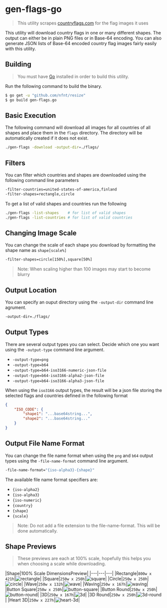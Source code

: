 # gen-flags-go

> This utility scrapes [countryflags.com](https://www.countryflags.com/) for the flag images it uses

This utility will download country flags in one or many different shapes. The output can either be in plain PNG files or in Base-64 encoding. You can also generate JSON lists of Base-64 encoded country flag images fairly easily with this utility.

## Building

> You must have [Go](https://golang.org/) installed in order to build this utility.

Run the following command to build the binary.

```sh
$ go get -u "github.com/nfnt/resize"
$ go build gen-flags.go
```

## Basic Execution

The following command will download all images for all countries of all shapes and place them in the `flags` directory. The directory will be automatically created if it does not exist.

```sh
./gen-flags -download -output-dir=./flags/
```

## Filters

You can filter which countries and shapes are downloaded using the following command line parameters

```sh
-filter-countries=united-states-of-america,finland
-filter-shapes=rectangle,circle
```

To get a list of valid shapes and countries run the following

```sh
./gen-flags -list-shapes    # for list of valid shapes
./gen-flags -list-countries # for list of valid countries
```

## Changing Image Scale

You can change the scale of each shape you download by formatting the shape name as `shape[scale%]`

```sh
-filter-shapes=circle[150%],square[50%]
```

> Note: When scaling higher than 100 images may start to become blurry

## Output Location

You can specify an ouput directory using the `-output-dir` command line agrument.

```sh
-output-dir=./flags/
```

## Output Types

There are several output types you can select. Decide which one you want using the `-output-type` command line argument.

- `-output-type=png`
- `-output-type=b64`
- `-output-type=b64-iso3166-numeric-json-file`
- `-output-type=b64-iso3166-alpha2-json-file`
- `-output-type=b64-iso3166-alpha3-json-file`

When using the `iso3166` output types, the result will be a json file storing the selected flags and countries defined in the following format

```json
{
    "ISO_CODE": {
        "shape1": "...base64string...",
        "shape2": "...base64string..."
    }
}
```

## Output File Name Format

You can change the file name format when using the `png` and `b64` output types using the `-file-name-format` command line argument.

```sh
-file-name-format="{iso-alpha3}-{shape}"
```

The available file name format specifiers are:

- `{iso-alpha2}`
- `{iso-alpha3}`
- `{iso-numeric}`
- `{country}`
- `{shape}`
- `{scale}`

> Note: Do not add a file extension to the file-name-format. This will be done automatically.

## Shape Previews

> These previews are each at 100% scale, hopefully this helps you when choosing a scale while downloading.

|Shape|100% Scale DimensionsPreview|
|---|---|---|
|Rectangle|`800w x 421h`|![rectangle](./images/US-rectangle.png)|
|Square|`250w x 250h`|![square](./images/US-square.png)|
|Circle|`250w x 250h`|![circle](./images/US-circle.png)|
|Wave|`250w x 132h`|![wave](./images/US-wave.png)|
|Waving|`250w x 167h`|![waving](./images/US-waving.png)|
|Button Square|`250w x 250h`|![button-square](./images/US-button-square.png)|
|Button Round|`250w x 250h`|![button-round](./images/US-button-round.png)|
|3D|`250w x 167h`|![3d](./images/US-3d.png)|
|3D Round|`250w x 250h`|![3d-round](./images/US-3d-round.png)|
|Heart 3D|`250w x 227h`|![heart-3d](./images/US-heart-3d.png)|